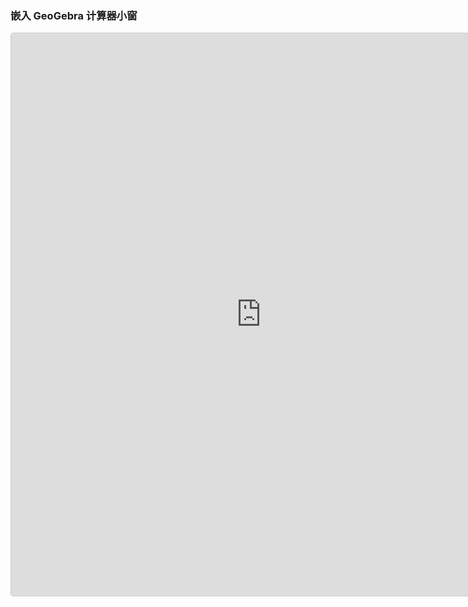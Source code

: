 ### 嵌入 GeoGebra 计算器小窗
<iframe 
  src="https://www.geogebra.org" 
  width="800" 
  height="900" 
  style="border: 1px solid #ccc; border-radius: 4px;" 
  allowfullscreen
></iframe>